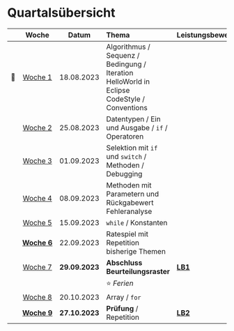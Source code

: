 # Quartalsübersicht

|                    |         Woche          |     Datum      | Thema                                                                                                   | Leistungsbewertung |
| ------------------ | :--------------------: | :------------: | :------------------------------------------------------------------------------------------------------ | :----------------- |
| :steam_locomotive: |   [Woche&nbsp;1][w1]   |   18.08.2023   | Algorithmus / Sequenz / Bedingung / Iteration <br/> HelloWorld in Eclipse <br/> CodeStyle / Conventions |                    |
|                    |   [Woche&nbsp;2][w2]   |   25.08.2023   | Datentypen / Ein und Ausgabe / `if` / Operatoren                                                        |                    |
|                    |   [Woche&nbsp;3][w3]   |   01.09.2023   | Selektion mit `if` und `switch` / Methoden / Debugging                                                  |                    |
|                    |   [Woche&nbsp;4][w4]   |   08.09.2023   | Methoden mit Parametern und Rückgabewert <br/> Fehleranalyse                                            |                    |
|                    |   [Woche&nbsp;5][w5]   |   15.09.2023   | `while` / Konstanten                                                                                    |                    |
|                    | [**Woche&nbsp;6**][w6] |   22.09.2023   | Ratespiel mit Repetition bisherige Themen                                                               |                    |
|                    |   [Woche&nbsp;7][w7]   | **29.09.2023** | **Abschluss Beurteilungsraster**                                                                        | **[LB1]**          |
|                    |                        |                | :star: _Ferien_                                                                                         |                    |
|                    |   [Woche&nbsp;8][w8]   |   20.10.2023   | Array / `for`                                                                                           |                    |
|                    | [**Woche&nbsp;9**][w9] | **27.10.2023** | **Prüfung** / Repetition                                                                                | **[LB2]**          |

[w1]: ./woche-01.md
[w2]: ./woche-02.md
[w3]: ./woche-03.md
[w4]: ./woche-04.md
[w5]: ./woche-05.md
[w6]: ./woche-06.md
[w7]: ./woche-07.md
[w8]: ./woche-08.md
[w9]: ./woche-09.md
[lb1]: ../beurteilungen/LB1.md
[lb2]: ../beurteilungen/LB2.md
